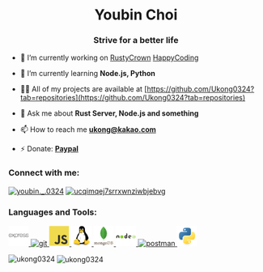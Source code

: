 <h1 align="center">Youbin Choi</h1>
<h3 align="center">Strive for a better life</h3>

- 🔭 I’m currently working on [RustyCrown](https://discord.rustycrown.net) [HappyCoding](https://github.com/Happy-Coding-Team)

- 🌱 I’m currently learning **Node.js, Python**

- 👨‍💻 All of my projects are available at [https://github.com/Ukong0324?tab=repositories](https://github.com/Ukong0324?tab=repositories)

- 💬 Ask me about **Rust Server, Node.js and something**

- 📫 How to reach me **ukong@kakao.com**

- ⚡ Donate: **[Paypal](https://paypal.me/JasperXD)**

<h3 align="left">Connect with me:</h3>
<p align="left">
<a href="https://instagram.com/youbin._.0324" target="blank"><img align="center" src="https://raw.githubusercontent.com/rahuldkjain/github-profile-readme-generator/master/src/images/icons/Social/instagram.svg" alt="youbin._.0324" height="30" width="40" /></a>
<a href="https://www.youtube.com/channel/UCqImqeJ7SRrxWNZIWBJEBVg" target="blank"><img align="center" src="https://raw.githubusercontent.com/rahuldkjain/github-profile-readme-generator/master/src/images/icons/Social/youtube.svg" alt="ucqimqej7srrxwnziwbjebvg" height="30" width="40" /></a>
</p>

<h3 align="left">Languages and Tools:</h3>
<p align="left"> <a href="https://expressjs.com" target="_blank" rel="noreferrer"> <img src="https://raw.githubusercontent.com/devicons/devicon/master/icons/express/express-original-wordmark.svg" alt="express" width="40" height="40"/> </a> <a href="https://git-scm.com/" target="_blank" rel="noreferrer"> <img src="https://www.vectorlogo.zone/logos/git-scm/git-scm-icon.svg" alt="git" width="40" height="40"/> </a> <a href="https://developer.mozilla.org/en-US/docs/Web/JavaScript" target="_blank" rel="noreferrer"> <img src="https://raw.githubusercontent.com/devicons/devicon/master/icons/javascript/javascript-original.svg" alt="javascript" width="40" height="40"/> </a> <a href="https://www.linux.org/" target="_blank" rel="noreferrer"> <img src="https://raw.githubusercontent.com/devicons/devicon/master/icons/linux/linux-original.svg" alt="linux" width="40" height="40"/> </a> <a href="https://www.mongodb.com/" target="_blank" rel="noreferrer"> <img src="https://raw.githubusercontent.com/devicons/devicon/master/icons/mongodb/mongodb-original-wordmark.svg" alt="mongodb" width="40" height="40"/> </a> <a href="https://nodejs.org" target="_blank" rel="noreferrer"> <img src="https://raw.githubusercontent.com/devicons/devicon/master/icons/nodejs/nodejs-original-wordmark.svg" alt="nodejs" width="40" height="40"/> </a> <a href="https://postman.com" target="_blank" rel="noreferrer"> <img src="https://www.vectorlogo.zone/logos/getpostman/getpostman-icon.svg" alt="postman" width="40" height="40"/> </a> <a href="https://www.python.org" target="_blank" rel="noreferrer"> <img src="https://raw.githubusercontent.com/devicons/devicon/master/icons/python/python-original.svg" alt="python" width="40" height="40"/> </a> </p>

<p><img align="left" src="https://github-readme-stats.vercel.app/api/top-langs?username=ukong0324&show_icons=true&locale=en&layout=compact" alt="ukong0324" /></p>

<p>&nbsp;<img align="center" src="https://github-readme-stats.vercel.app/api?username=ukong0324&show_icons=true&locale=en" alt="ukong0324" /></p>
